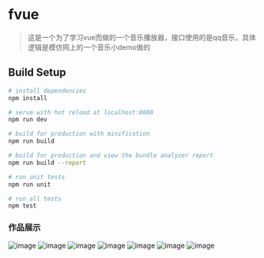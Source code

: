# fvue

> 这是一个为了学习vue而做的一个音乐播放器，接口使用的是qq音乐，具体逻辑是模仿网上的一个音乐小demo做的

## Build Setup

``` bash
# install dependencies
npm install

# serve with hot reload at localhost:8080
npm run dev

# build for production with minification
npm run build

# build for production and view the bundle analyzer report
npm run build --report

# run unit tests
npm run unit

# run all tests
npm test
```

### 作品展示  
![image](https://raw.githubusercontent.com/XiaoxinJiang/vueMusic/master/showImg/recommend.png)
![image](https://raw.githubusercontent.com/XiaoxinJiang/vueMusic/master/showImg/count.png)
![image](https://raw.githubusercontent.com/XiaoxinJiang/vueMusic/master/showImg/audioBox.png)
![image](https://raw.githubusercontent.com/XiaoxinJiang/vueMusic/master/showImg/songListMeng.png)
![image](https://raw.githubusercontent.com/XiaoxinJiang/vueMusic/master/showImg/search.png)
![image](https://raw.githubusercontent.com/XiaoxinJiang/vueMusic/master/showImg/searchList.png)
![image](https://raw.githubusercontent.com/XiaoxinJiang/vueMusic/master/showImg/singer.png)
